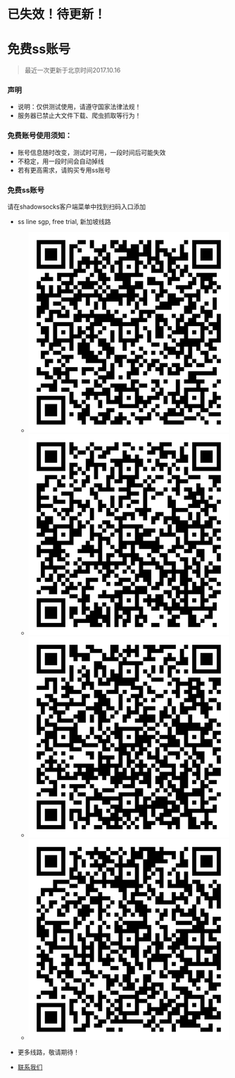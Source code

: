 # 已失效！待更新！

# 免费ss账号
> 最近一次更新于北京时间2017.10.16

### 声明
- 说明：仅供测试使用，请遵守国家法律法规！
- 服务器已禁止大文件下载、爬虫抓取等行为！


### 免费账号使用须知：
- 账号信息随时改变，测试时可用，一段时间后可能失效
- 不稳定，用一段时间会自动掉线
- 若有更高需求，请购买专用ss账号

### 免费ss账号
 请在shadowsocks客户端菜单中找到扫码入口添加
- ss line sgp, free trial, 新加坡线路
  - <img src="./img/20443574350369fa85d18ef5ad714976.png" />
  - <img src="./img/3e2e25dee67221200d6d1ffea3ce9f6e.png" />
  - <img src="./img/531dfda2ff2ef60d964f09b918bbe809.png" />
  - <img src="./img/e1a7e5009af605977ea7273cda66e4b5.png" />
- 更多线路，敬请期待！

- [联系我们](./联系我们.md)
